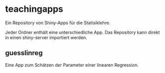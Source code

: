 # teachingapps
Ein Repository von Shiny-Apps für die Statisiklehre.

Jeder Ordner enthält eine unterschiedliche App. Das Repository kann direkt in einen shiny-server importiert werden. 

## guesslinreg
Eine App zum Schätzen der Parameter einer linearen Regression.

